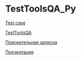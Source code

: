 # TestToolsQA_Py
[Test case](https://docs.google.com/spreadsheets/d/15k9QcvYmeP-aCw6flb5u3juV21efFxecgyMmnlt3pZg/edit?usp=sharing)

[TestToolsQA](https://demoqa.com/)

[Поясеительная записка](https://drive.google.com/file/d/1EzwqKPXB3THRhg_ygwoylILvJTYcBExD/view?usp=drive_link)

[Презентация](https://drive.google.com/file/d/1YDigdE_wv8m6A8WnHp4R1uZxcP2-eZ_m/view?usp=drive_link)
